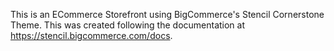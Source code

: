 This is an ECommerce Storefront using BigCommerce's Stencil Cornerstone Theme. This was created following the documentation at https://stencil.bigcommerce.com/docs.
